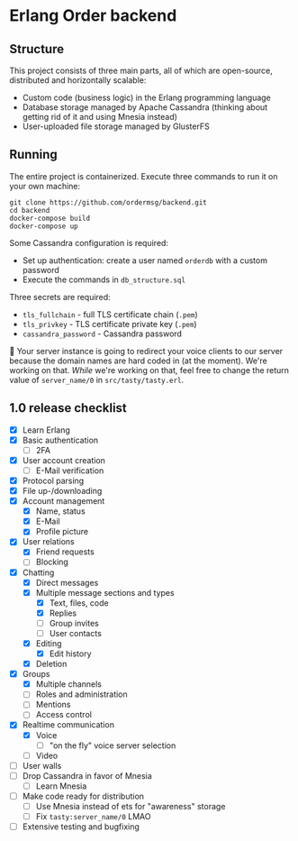 # Erlang Order backend

## Structure
This project consists of three main parts, all of which are open-source, distributed and horizontally scalable:
  - Custom code (business logic) in the Erlang programming language
  - Database storage managed by Apache Cassandra (thinking about getting rid of it and using Mnesia instead)
  - User-uploaded file storage managed by GlusterFS

## Running
The entire project is containerized. Execute three commands to run it on your own machine:
```
git clone https://github.com/ordermsg/backend.git
cd backend
docker-compose build
docker-compose up
```

Some Cassandra configuration is required:
  - Set up authentication: create a user named `orderdb` with a custom password
  - Execute the commands in `db_structure.sql`

Three secrets are required:
  - `tls_fullchain` - full TLS certificate chain (`.pem`)
  - `tls_privkey` - TLS certificate private key (`.pem`)
  - `cassandra_password` - Cassandra password

:construction: Your server instance is going to redirect your voice clients to our server because the domain names are hard coded in (at the moment). We're working on that. _While_ we're working on that, feel free to change the return value of `server_name/0` in `src/tasty/tasty.erl`.

## 1.0 release checklist
  - [x] Learn Erlang
  - [x] Basic authentication
    - [ ] 2FA
  - [x] User account creation
    - [ ] E-Mail verification
  - [x] Protocol parsing
  - [x] File up-/downloading
  - [x] Account management
    - [x] Name, status
    - [x] E-Mail
    - [x] Profile picture
  - [x] User relations
    - [x] Friend requests
    - [ ] Blocking
  - [x] Chatting
    - [x] Direct messages
    - [x] Multiple message sections and types
      - [x] Text, files, code
      - [x] Replies
      - [ ] Group invites
      - [ ] User contacts
    - [x] Editing
      - [x] Edit history
    - [x] Deletion
  - [x] Groups
    - [x] Multiple channels
    - [ ] Roles and administration
    - [ ] Mentions
    - [ ] Access control
  - [x] Realtime communication
    - [x] Voice
      - [ ] "on the fly" voice server selection
    - [ ] Video
  - [ ] User walls
  - [ ] Drop Cassandra in favor of Mnesia
    - [ ] Learn Mnesia
  - [ ] Make code ready for distribution
    - [ ] Use Mnesia instead of ets for "awareness" storage
    - [ ] Fix `tasty:server_name/0` LMAO
  - [ ] Extensive testing and bugfixing